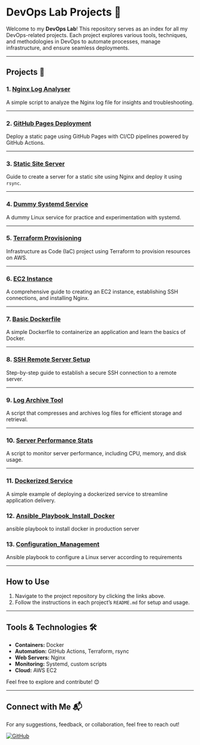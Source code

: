 # DevOps Lab Projects 🚀

Welcome to my **DevOps Lab**! This repository serves as an index for all my DevOps-related projects. Each project explores various tools, techniques, and methodologies in DevOps to automate processes, manage infrastructure, and ensure seamless deployments.

---

## Projects 📂

### 1. [Nginx Log Analyser](https://github.com/janisadhi/Nginx_Log_Analyser)
A simple script to analyze the Nginx log file for insights and troubleshooting.

---

### 2. [GitHub Pages Deployment](https://github.com/janisadhi/Github_Pages_Deployment)
Deploy a static page using GitHub Pages with CI/CD pipelines powered by GitHub Actions.

---

### 3. [Static Site Server](https://github.com/janisadhi/Static_Site_Server)
Guide to create a server for a static site using Nginx and deploy it using `rsync`.

---

### 4. [Dummy Systemd Service](https://github.com/janisadhi/Dummy_Systemd_Service)
A dummy Linux service for practice and experimentation with systemd.

---

### 5. [Terraform Provisioning](https://github.com/janisadhi/Terraform_Provisioning)
Infrastructure as Code (IaC) project using Terraform to provision resources on AWS.

---

### 6. [EC2 Instance](https://github.com/janisadhi/Ec2_Instance)
A comprehensive guide to creating an EC2 instance, establishing SSH connections, and installing Nginx.

---

### 7. [Basic Dockerfile](https://github.com/janisadhi/Basic_Dockerfile)
A simple Dockerfile to containerize an application and learn the basics of Docker.

---

### 8. [SSH Remote Server Setup](https://github.com/janisadhi/SSH_Remote_Server_Setup)
Step-by-step guide to establish a secure SSH connection to a remote server.

---

### 9. [Log Archive Tool](https://github.com/janisadhi/Log_Archive_Tool)
A script that compresses and archives log files for efficient storage and retrieval.

---

### 10. [Server Performance Stats](https://github.com/janisadhi/Server_Performance_Stats)
A script to monitor server performance, including CPU, memory, and disk usage.

---

### 11. [Dockerized Service](https://github.com/janisadhi/Dockerized_Service)
A simple example of deploying a dockerized service to streamline application delivery.

### 12. [Ansible_Playbook_Install_Docker](https://github.com/janisadhi/Ansible_Playbook_Install_Docker)
ansible playbook to install docker in production server

### 13. [Configuration_Management](https://github.com/janisadhi/Configuration_Management)
Ansible playbook to configure a Linux server according to requirements

---

## How to Use
1. Navigate to the project repository by clicking the links above.
2. Follow the instructions in each project’s `README.md` for setup and usage.

---

## Tools & Technologies 🛠️
- **Containers:** Docker
- **Automation:** GitHub Actions, Terraform, rsync
- **Web Servers:** Nginx
- **Monitoring:** Systemd, custom scripts
- **Cloud:** AWS EC2

Feel free to explore and contribute! 😊

---

## Connect with Me 📬
For any suggestions, feedback, or collaboration, feel free to reach out!

[![GitHub](https://img.shields.io/badge/GitHub-janisadhi-blue?style=flat-square&logo=github)](https://github.com/janisadhi)
